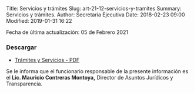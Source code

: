 Title: Servicios y trámites
Slug: art-21-12-servicios-y-tramites
Summary: Servicios y trámites.
Author: Secretaría Ejecutiva
Date: 2018-02-23 09:00
Modified: 2019-01-31 16:22


Fecha de última actualización: 05 de Febrero 2021

### Descargar

* [Trámites y Servicios - PDF](tramites-y-servicios-enero.pdf)

Se le informa que el funcionario responsable de la presente información es el **Lic. Mauricio Contreras Montoya,** Director de Asuntos Jurídicos y Transparencia.
